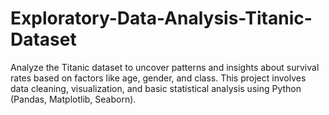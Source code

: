 # Exploratory-Data-Analysis-Titanic-Dataset
Analyze the Titanic dataset to uncover patterns and insights about survival rates based on factors like age, gender, and class. This project involves data cleaning, visualization, and basic statistical analysis using Python (Pandas, Matplotlib, Seaborn).
